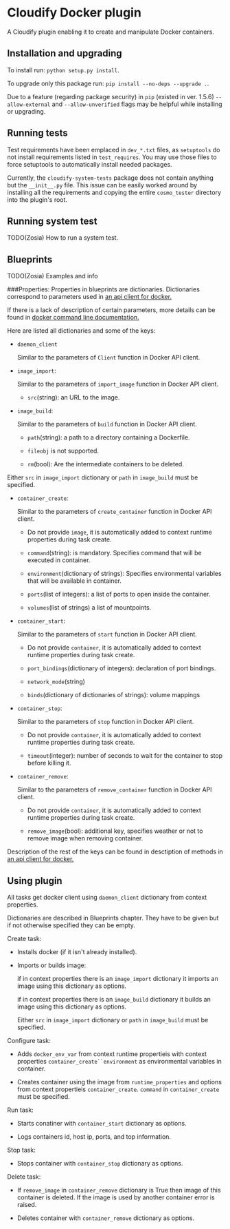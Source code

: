 Cloudify Docker plugin
======================

A Cloudify plugin enabling it to create and manipulate Docker containers.


Installation and upgrading
--------------------------

To install run: `python setup.py install`.

To upgrade only this package run: `pip install --no-deps --upgrade .`.

Due to a feature (regarding package security) in `pip` (existed in ver. 1.5.6)
`--allow-external` and `--allow-unverified` flags may be helpful while
installing or upgrading.


Running tests
-------------

Test requirements have been emplaced in `dev_*.txt` files, as `setuptools`
do not install requirements listed in `test_requires`. You may use those files
to force setuptools to automatically install needed packages.

Currently, the `cloudify-system-tests` package does not contain anything but
the `__init__.py` file. This issue can be easily worked around by installing
all the requirements and copying the entire `cosmo_tester` directory into
the plugin's root.


Running system test
-------------------

TODO(Zosia) How to run a system test.


Blueprints
----------

TODO(Zosia) Examples and info

###Properties:
Properties in blueprints are dictionaries. Dictionaries correspond
to parameters used in 
[an api client for docker.](https://github.com/docker/docker-py)

If there is a lack of description of certain parameters, more details can be
found in [docker command line documentation.](https://docs.docker.com/reference/commandline/cli/)

Here are listed all dictionaries and some of the keys:

* `daemon_client`
    
    Similar to the parameters of `Client` function in Docker API client.

* `image_import`:
    
    Similar to the parameters of `import_image` function in Docker API client.

    - `src`(string): an URL to the image.

* `image_build`:

    Similar to the parameters of `build` function in Docker API client.

    - `path`(string): a path to a directory containing a Dockerfile.

    - `fileobj` is not supported.

    - `rm`(bool): Are the intermediate containers to be deleted.

Either `src` in `image_import` dictionary or `path` in `image_build` 
must be specified.

* `container_create`:

    Similar to the parameters of `create_container` function in 
    Docker API client.

    - Do not provide `image`, it is automatically added to context runtime
      properties during task create.

    - `command`(string): is mandatory. Specifies command that will be executed
      in container.

    - `environment`(dictionary of strings): Specifies environmental variables
      that will be available in container.

    - `ports`(list of integers): a list of ports to open inside the container.

    - `volumes`(list of strings) a list of mountpoints.

* `container_start`:
    
    Similar to the parameters of `start` function in Docker API client.

    - Do not provide `container`, it is automatically added to context runtime
      properties during task create.

    - `port_bindings`(dictionary of integers): declaration of port bindings.

    - `network_mode`(string)

    - `binds`(dictionary of dictionaries of strings): volume mappings

* `container_stop`:
    
    Similar to the parameters of `stop` function in Docker API client.

    - Do not provide `container`, it is automatically added to context runtime
      properties during task create.

    - `timeout`(integer): number of seconds to wait for the container to stop 
      before killing it.

* `container_remove`:
    
    Similar to the parameters of `remove_container` function in 
    Docker API client.
    
    - Do not provide `container`, it is automatically added to context runtime
      properties during task create.

    - `remove_image`(bool): additional key, specifies weather or not to
      remove image when removing container.

Description of the rest of the keys can be found in desctiption
of methods in 
[an api client for docker.](https://github.com/docker/docker-py)


Using plugin
------------

All tasks get docker client using `daemon_client` dictionary from 
context properties. 

Dictionaries are described in Blueprints chapter.
They have to be given but if not otherwise specified they can be empty.

Create task:

* Installs docker (if it isn't already installed).

* Imports or builds image:

    if in context properties there is an `image_import` dictionary it imports
    an image using this dictionary as options.

    if in context properties there is an `image_build` dictionary it builds
    an image using this dictionary as options.

    Either `src` in `image_import` dictionary or `path` in `image_build` 
    must be specified.


Configure task:

* Adds `docker_env_var` from context runtime propertieis with 
  context properties `container_create``environment` as environmental 
  variables in container.

* Creates container using the image from `runtime_properties` and options from
  context propertieis `container_create`. `command` in `container_create` must
  be specified.

Run task:

* Starts conatiner with `container_start` dictionary as options.
  
* Logs containers id, host ip, ports, and top information.

Stop task:

* Stops container with `container_stop` dictionary as options.

Delete task:

* If `remove_image` in `container_remove` dictionary is True then image of
  this container is deleted. If the image is used by another container 
  error is raised.

* Deletes container with `container_remove` dictionary as options.
